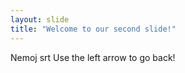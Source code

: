 ```yaml
---
layout: slide
title: "Welcome to our second slide!"
---
```

Nemoj srt
Use the left arrow to go back!
